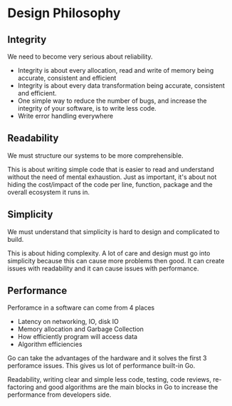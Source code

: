 # Design Philosophy

## Integrity
We need to become very serious about reliability.

- Integrity is about every allocation, read and write of memory being accurate, consistent and efficient
- Integrity is about every data transformation being accurate, consistent and efficient.
- One simple way to reduce the number of bugs, and increase the integrity of your software, is to write less code.
- Write error handling everywhere

## Readability
We must structure our systems to be more comprehensible.

This is about writing simple code that is easier to read and understand without the need of mental exhaustion. Just as important, it's about not hiding the cost/impact of the code per line, function, package and the overall ecosystem it runs in.

## Simplicity
We must understand that simplicity is hard to design and complicated to build.

This is about hiding complexity. A lot of care and design must go into simplicity because this can cause more problems then good. It can create issues with readability and it can cause issues with performance.

## Performance
Perforamce in a software can come from 4 places

- Latency on networking, IO, disk IO
- Memory allocation and Garbage Collection
- How efficiently program will access data
- Algorithm efficiencies

Go can take the advantages of the hardware and it solves the first 3 perforamce issues. This gives us lot of performance built-in Go. 

Readability, writing clear and simple less code, testing, code reviews, re-factoring and good algorithms are the main blocks in Go to increase the performance from developers side.